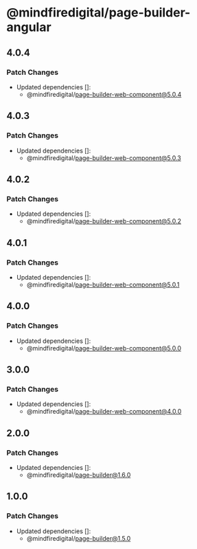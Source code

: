 # @mindfiredigital/page-builder-angular

## 4.0.4

### Patch Changes

- Updated dependencies []:
  - @mindfiredigital/page-builder-web-component@5.0.4

## 4.0.3

### Patch Changes

- Updated dependencies []:
  - @mindfiredigital/page-builder-web-component@5.0.3

## 4.0.2

### Patch Changes

- Updated dependencies []:
  - @mindfiredigital/page-builder-web-component@5.0.2

## 4.0.1

### Patch Changes

- Updated dependencies []:
  - @mindfiredigital/page-builder-web-component@5.0.1

## 4.0.0

### Patch Changes

- Updated dependencies []:
  - @mindfiredigital/page-builder-web-component@5.0.0

## 3.0.0

### Patch Changes

- Updated dependencies []:
  - @mindfiredigital/page-builder-web-component@4.0.0

## 2.0.0

### Patch Changes

- Updated dependencies []:
  - @mindfiredigital/page-builder@1.6.0

## 1.0.0

### Patch Changes

- Updated dependencies []:
  - @mindfiredigital/page-builder@1.5.0
